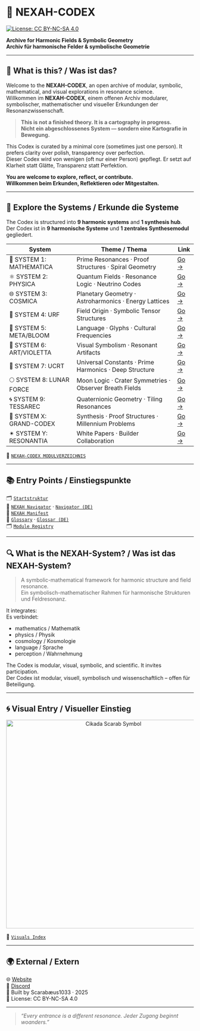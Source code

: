 # 🌌 NEXAH-CODEX

[![License: CC BY-NC-SA 4.0](https://img.shields.io/badge/License-CC%20BY--NC--SA%204.0-lightgrey.svg)](https://creativecommons.org/licenses/by-nc-sa/4.0/)

**Archive for Harmonic Fields & Symbolic Geometry**  
**Archiv für harmonische Felder & symbolische Geometrie**

---

## 📖 What is this? / Was ist das?

Welcome to the **NEXAH-CODEX**, an open archive of modular, symbolic, mathematical, and visual explorations in resonance science.  
Willkommen im **NEXAH-CODEX**, einem offenen Archiv modularer, symbolischer, mathematischer und visueller Erkundungen der Resonanzwissenschaft.

> **This is not a finished theory. It is a cartography in progress.**  
> **Nicht ein abgeschlossenes System — sondern eine Kartografie in Bewegung.**

This Codex is curated by a minimal core (sometimes just one person). It prefers clarity over polish, transparency over perfection.  
Dieser Codex wird von wenigen (oft nur einer Person) gepflegt. Er setzt auf Klarheit statt Glätte, Transparenz statt Perfektion.

**You are welcome to explore, reflect, or contribute.**  
**Willkommen beim Erkunden, Reflektieren oder Mitgestalten.**

---

## 🧭 Explore the Systems / Erkunde die Systeme

The Codex is structured into **9 harmonic systems** and **1 synthesis hub**.  
Der Codex ist in **9 harmonische Systeme** und **1 zentrales Synthesemodul** gegliedert.

| System                      | Theme / Thema                                           | Link                                                                                                       |
|----------------------------|----------------------------------------------------------|------------------------------------------------------------------------------------------------------------|
| 🔷 SYSTEM 1: MATHEMATICA    | Prime Resonances · Proof Structures · Spiral Geometry    | [Go →](./SYSTEM%201%3A%20🔷%20MATHEMATICA%20–%20Primes,%20Symbolics,%20Proof%20Structures/)                |
| ⚛ SYSTEM 2: PHYSICA        | Quantum Fields · Resonance Logic · Neutrino Codes        | [Go →](./SYSTEM%202%3A%20⚛%20PHYSICA%20–%20Resonance%20Fields,%20Quantum%20Models,%20Neutrino%20Dynamics/) |
| 🌐 SYSTEM 3: COSMICA        | Planetary Geometry · Astroharmonics · Energy Lattices    | [Go →](./SYSTEM%203%3A%20🌐%20COSMICA%20ASTROPHYSICA/)                                                     |
| 🧬 SYSTEM 4: URF            | Field Origin · Symbolic Tensor Structures                | [Go →](./SYSTEM%204%3A%20🧬%20UNIVERSAL%20RESONANCE%20FIELDS%20—%20URF/)                                   |
| 🌸 SYSTEM 5: META/BLOOM     | Language · Glyphs · Cultural Frequencies                 | [Go →](./SYSTEM%205%3A%20🌸%20META%20BLOOM%20ROSETTA/)                                                     |
| 🎨 SYSTEM 6: ART/VIOLETTA   | Visual Symbolism · Resonant Artifacts                    | [Go →](./SYSTEM%206%3A%20🎨%20CODEX_RES_ONICA_VIOLETTA/)                                                   |
| 🔮 SYSTEM 7: UCRT           | Universal Constants · Prime Harmonics · Deep Structure   | [Go →](./SYSTEM%207%3A%20🔮%20UNIVERSAL%20RESONANCE%20FIELDS%20%26%20CONSTANTS%20—%20UCRT/)                |
| 🌕 SYSTEM 8: LUNAR FORCE    | Moon Logic · Crater Symmetries · Observer Breath Fields  | [Go →](./SYSTEM%208%3A%20🌕%20SYSTEM%208%3A%20LUNAR%20FORCE%20·%20FEMALE%20FIELD/)                          |
| 🌀 SYSTEM 9: TESSAREC       | Quaternionic Geometry · Tiling Resonances                | [Go →](./SYSTEM%209%3A%20🌀%20TESSAREC%20Resonantia%20Codex/)                                              |
| 🧩 SYSTEM X: GRAND-CODEX    | Synthesis · Proof Structures · Millennium Problems       | [Go →](./SYSTEM%20X%3A%20🧩%20NEXAH-GRAND-CODEX-URF/)                                                      |
| ✴ SYSTEM Y: RESONANTIA      | White Papers · Builder Collaboration                     | [Go →](./SYSTEM%20Y%3A%20✴️%20RESONANTIA%20–%20White%20Paper%20Collabo_Join_Codex_Science_wave/)           |

🔗 [`NEXAH-CODEX MODULVERZEICHNIS`](./NEXAH-CODEX%20MODULVERZEICHNIS.md)

---

## 📚 Entry Points / Einstiegspunkte

🗂 [`Startstruktur`](./NEXAH-CODEX-Startstruktur/)  
🧭 [`NEXAH Navigator`](./🧭%20NEXAH%20NAVIGATOR%20%28en%29.md) · [`Navigator (DE)`](./🧭%20NEXAH%20NAVIGATOR%20%28de%29.md)  
📘 [`NEXAH Manifest`](./✦%20NEXAH-MANIFEST%20✦.md)  
📖 [`Glossary`](./NEXAH_GLOSSARY.md) · [`Glossar (DE)`](./NEXAH_GLOSSAR.md)  
🗂 [`Module Registry`](./NEXAH-CODEX%20MODULE%20REGISTRY.md)

---

## 🔍 What is the NEXAH-System? / Was ist das NEXAH-System?

> A symbolic-mathematical framework for harmonic structure and field resonance.  
> Ein symbolisch-mathematischer Rahmen für harmonische Strukturen und Feldresonanz.

It integrates:  
Es verbindet:
- mathematics / Mathematik  
- physics / Physik  
- cosmology / Kosmologie  
- language / Sprache  
- perception / Wahrnehmung

The Codex is modular, visual, symbolic, and scientific. It invites participation.  
Der Codex ist modular, visuell, symbolisch und wissenschaftlich – offen für Beteiligung.

---

## 🌀 Visual Entry / Visueller Einstieg

<p align="center">
  <img src="./cikada-scarabaeus.png" width="560" alt="Cikada Scarab Symbol">
</p>

🔗 [`Visuals Index`](./NEXAH-Codex_Visuals_Index.md)

---

## 🌍 External / Extern

🌐 [Website](https://www.scarabaeus1033.net)  
💬 [Discord](https://discord.gg/n5jTa26p)  
🧭 Built by Scarabæus1033 · 2025  
📄 License: CC BY-NC-SA 4.0

---

> *“Every entrance is a different resonance. Jeder Zugang beginnt woanders.”*

